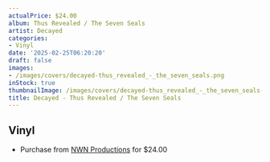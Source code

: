 ```yaml
---
actualPrice: $24.00
album: Thus Revealed / The Seven Seals
artist: Decayed
categories:
- Vinyl
date: '2025-02-25T06:20:20'
draft: false
images:
- /images/covers/decayed-thus_revealed_-_the_seven_seals.png
inStock: true
thumbnailImage: /images/covers/decayed-thus_revealed_-_the_seven_seals-thumb.png
title: Decayed - Thus Revealed / The Seven Seals
---
```


## Vinyl
* Purchase from [NWN Productions](http://shop.nwnprod.com/index.php?route=product/product&path=75&product_id=51587&sort=pd.name&order=ASC) for $24.00
